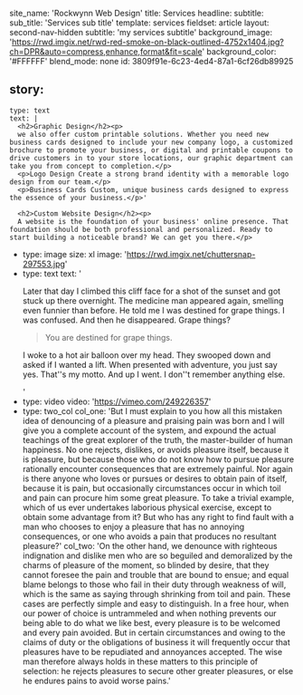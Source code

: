 site_name: 'Rockwynn Web Design'
title: Services
headline:
subtitle:
sub_title: 'Services sub title'
template: services
fieldset: article
layout: second-nav-hidden
subtitle: 'my services subtitle'
background_image: 'https://rwd.imgix.net/rwd-red-smoke-on-black-outlined-4752x1404.jpg?ch=DPR&auto=compress,enhance,format&fit=scale'
background_color: '#FFFFFF'
blend_mode: none
id: 3809f91e-6c23-4ed4-87a1-6cf26db89925

story:
  -
    type: text
    text: |
      <h2>Graphic Design</h2><p>
      we also offer custom printable solutions. Whether you need new business cards designed to include your new company logo, a customized brochure to promote your business, or digital and printable coupons to drive customers in to your store locations, our graphic department can take you from concept to completion.</p>
      <p>Logo Design Create a strong brand identity with a memorable logo design from our team.</p>
      <p>Business Cards Custom, unique business cards designed to express the essence of your business.</p>'

      <h2>Custom Website Design</h2><p>
      A website is the foundation of your business' online presence. That foundation should be both professional and personalized. Ready to start building a noticeable brand? We can get you there.</p>

  -
    type: image
    size: xl
    image: 'https://rwd.imgix.net/chuttersnap-297553.jpg'
  -
    type: text
    text: '<p>Later that day I climbed this cliff face for a shot of the sunset and got stuck up there overnight. The medicine man appeared again, smelling even funnier than before. He told me I was destined for grape things. I was confused. And then he disappeared. Grape things?</p><blockquote><p>You are destined for grape things.</p></blockquote><p>I woke to a hot air balloon over my head. They swooped down and asked if I wanted a lift. When presented with adventure, you just say yes. That''s my motto. And up I went. I don''t remember anything else.</p>'
  -
    type: video
    video: 'https://vimeo.com/249226357'
  -
    type: two_col
    col_one: 'But I must explain to you how all this mistaken idea of denouncing of a pleasure and praising pain was born and I will give you a complete account of the system, and expound the actual teachings of the great explorer of the truth, the master-builder of human happiness. No one rejects, dislikes, or avoids pleasure itself, because it is pleasure, but because those who do not know how to pursue pleasure rationally encounter consequences that are extremely painful. Nor again is there anyone who loves or pursues or desires to obtain pain of itself, because it is pain, but occasionally circumstances occur in which toil and pain can procure him some great pleasure. To take a trivial example, which of us ever undertakes laborious physical exercise, except to obtain some advantage from it? But who has any right to find fault with a man who chooses to enjoy a pleasure that has no annoying consequences, or one who avoids a pain that produces no resultant pleasure?'
    col_two: 'On the other hand, we denounce with righteous indignation and dislike men who are so beguiled and demoralized by the charms of pleasure of the moment, so blinded by desire, that they cannot foresee the pain and trouble that are bound to ensue; and equal blame belongs to those who fail in their duty through weakness of will, which is the same as saying through shrinking from toil and pain. These cases are perfectly simple and easy to distinguish. In a free hour, when our power of choice is untrammeled and when nothing prevents our being able to do what we like best, every pleasure is to be welcomed and every pain avoided. But in certain circumstances and owing to the claims of duty or the obligations of business it will frequently occur that pleasures have to be repudiated and annoyances accepted. The wise man therefore always holds in these matters to this principle of selection: he rejects pleasures to secure other greater pleasures, or else he endures pains to avoid worse pains.'
